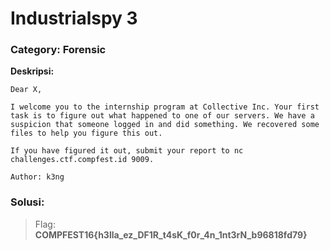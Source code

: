 # Industrialspy 3
### Category: Forensic

**Deskripsi:**
```
Dear X,

I welcome you to the internship program at Collective Inc. Your first task is to figure out what happened to one of our servers. We have a suspicion that someone logged in and did something. We recovered some files to help you figure this out.

If you have figured it out, submit your report to nc challenges.ctf.compfest.id 9009.

Author: k3ng
```
### Solusi:


> Flag: **COMPFEST16{h3lla_ez_DF1R_t4sK_f0r_4n_1nt3rN_b96818fd79}**
